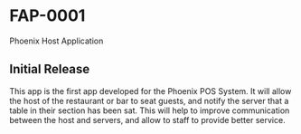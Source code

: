 # FAP-0001

Phoenix Host Application

## Initial Release

This app is the first app developed for the Phoenix POS System. 
It will allow the host of the restaurant or bar to seat guests, 
and notify the server that a table in their section has been sat. 
This will help to improve communication between the host and servers,
and allow to staff to provide better service.

